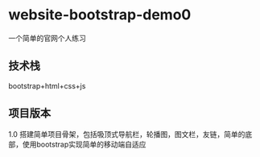 # website-bootstrap-demo0
一个简单的官网个人练习

## 技术栈
bootstrap+html+css+js

## 项目版本
1.0 搭建简单项目骨架，包括吸顶式导航栏，轮播图，图文栏，友链，简单的底部，使用bootstrap实现简单的移动端自适应
